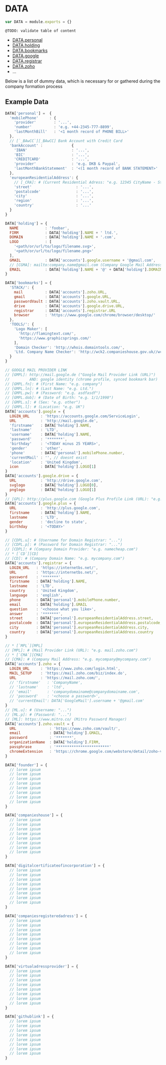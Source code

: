 # DATA
```js
var DATA = module.exports = {}
```
`@TODO: validate table of content`
* [DATA.personal](#personal)
* [DATA.holding](#holding)
* [DATA.bookmarks](#bookmarks)
* [DATA.google](#google)
* [DATA.registrar](#registrar)
* [DATA.zoho](#zoho)
* ...

Below is a list of dummy data, which is necessary for or gathered during the company formation process

## Example Data
<a id="personal"></a>
```js
DATA['personal'] =  {
  'mobilePhone'     : {
    'provider'        : '...',
    'number'          : 'e.g. +44-2345-777-8899',
    'lastMonthBill'   : '<1 month record of PHONE BILL>'
  },
  // [`_BAwCC`][_BAwCC] Bank Account with Credit Card
  'bankAccount' :             {
    'IBAN'                    : '...',
    'BIC'                     : '...',
    'CREDITCARD'              : '...',
    'provider'                : 'e.g. DKB & Paypal',
    'lastMonthBankStatement'  : '<(1 month record of BANK STATEMENT>'
  },
  'europeanResidentialAddress': {
    // [_CRA]: # (Current Residential Adress: "e.g. 12345 CityName - StreetName. XXX")
    'street'                    : '...',
    'postalcode'                : '...',
    'city'                      : '...',
    'region'                    : '...',
    'country'                   : '...'
  }
}
```
<a id="holding"></a>
```js
DATA['holding'] = {
  NAME            : 'foobar',
  FIRM            : DATA['holding'].NAME + ' ltd.',
  DOMAIN          : DATA['holding'].NAME + '.com',
  LOGO            : [
    '<path/or/url/to/logo/filename.svg>',
    '<path/or/url/to/logo/filename.png>'
  ],
  GMAIL           : DATA['accounts'].google.username + '@gmail.com',
  // [CGMA]: mailto:company.name@gmail.com (Company Google Mail Address: "e.g. company.name@gmail.com")
  EMAIL           : DATA['holding'].NAME + '@' + DATA['holding'].DOMAIN
}
```
<a id="bookmarks"></a>
```js
DATA['bookmarks'] = {
  'STACK/': {
    mail          : DATA['accounts'].zoho.URL,
    gmail         : DATA['accounts'].google.URL,
    passwordVault : DATA['accounts'].zoho.vault.URL,
    drive         : DATA['accounts'].google.drive.URL,
    registrar     : DATA['accounts'].registrar.URL
    browser       : 'https://www.google.com/chrome/browser/desktop/'
  },
  'TOOLS/': {
    'Logo Maker': [
      'http://flamingtext.com/',
      'https://www.graphicsprings.com/'
    ],
    'Domain Checker': 'http://whois.domaintools.com/',
    'Ltd. Company Name Checker': 'http://wck2.companieshouse.gov.uk//wcframe?name=accessCompanyInfo'
  }
}
```
<a id="google"></a>
```js
// GOOGLE MAIL PROVIDER LINK
// [GMPL]: http://mail.google.de ("Google Mail Provider Link (URL)")
//         AND: google identity (chrome profile, synced bookmark bar)
// [GMPL.fn]: # (First Name: "e.g. company")
// [GMPL.ln]: # (Last Name: "e.g. Ltd.")
// [GMPL.pw]: # (Password: "e.g. asdfasdf")
// [GMPL.dob]: # (Date of Birth: "e.g. 1/1/1990")
// [GMPL.s]: # (Sex: "e.g. other")
// [GMPL.l]: # (Location: "e.g. UK")
DATA['accounts'].google = {
  LOGIN_URL     : 'https://accounts.google.com/ServiceLogin',
  URL           : 'http://mail.google.de',
  'firstname'   : DATA['holding'].NAME,
  'lastname'    : 'LTD',
  'username'    : DATA['holding'].NAME,
  'password'    : '*******',
  'birthday'    : '<TODAY minus 25 YEARS>',
  'gender'      : 'other',
  'phone'       : DATA['personal'].mobilePhone.number,
  'currentMail' : '', // doesnt exist
  'location'    : 'United Kingdom',
  icon          : DATA['holding'].LOGO[1]
}
DATA['accounts'].google.drive = {
  URL           : 'http://drive.google.com',
  svglogo       : DATA['holding'].LOGO[0],
  pnglogo       : DATA['holding'].LOGO[1]
}
// [GPL]: http://plus.google.com (Google Plus Profile Link (URL): "e.g. ")
DATA['accounts'].google.plus = {
  URL           : 'http://plus.google.com',
  firstname     : DATA['holding'].NAME,
  lastname      : 'LTD',
  gender        : 'decline to state',
  birthday      : '<TODAY>'
}
```
<a id="registrar"></a>
```js
// [CDPL.u]: # (Username for Domain Registrar: "...")
// [CDPL.p]: # (Password for Domain Registrar: "...")
// [CDPL]: # (Company Domain Provider: "e.g. namecheap.com")
// * [`CD`][CD]
// [CD]: # (Company Domain Name: "e.g. mycompany.com")
DATA['accounts'].registrar = {
  LOGIN_URL   : 'https://internetbs.net/',
  URL         : 'https://internetbs.net/',
  password    : '*******',
  firstname   : DATA['holding'].NAME,
  lastname    : 'LTD',
  country     : 'United Kingdom',
  language    : 'english',
  phone       : DATA['personal'].mobilePhone.number,
  email       : DATA['holding'].GMAIL
  question    : '<choose what you like>',
  answer      : '*******',
  street      : DATA['personal'].europeanResidentialAddress.street,
  postalcode  : DATA['personal'].europeanResidentialAddress.postalcode,
  city        : DATA['personal'].europeanResidentialAddress.city,
  country     : DATA['personal'].europeanResidentialAddress.country
}
```
<a id="zoho"></a>
```js
// * [`MPL`][MPL]
// [MPL]: # (Mail Provider Link (URL): "e.g. mail.zoho.com")
// * [`CMA`][CMA]
// [CMA]: # (Company Mail Address: "e.g. mycompany@mycompany.com")
DATA['accounts'].zoho = {
  LOGIN_URL     : 'https://www.zoho.com/login.html',
  MAIL_SETUP    : 'https://mail.zoho.com/biz/index.do',
  URL           : 'https://mail.zoho.com/',
  // 'firstname'   : 'CompanyName',
  // 'lastname'    : 'ltd',
  // 'email'       : 'companydomainame@companydomainame.com',
  // 'password'    : '<choose a password>',
  // 'currentEmail': DATA['GoogleMail'].username + '@gmail.com'
}
// [ML.u]: # (Username: "...")
// [ML.p]: # (Password: "...")
// [ML]: https://www.mitro.co/ (Mitro Password Manager)
DATA['accounts'].zoho.vault = {
  URL               : 'https://www.zoho.com/vault/',
  email             : DATA['holding'].GMAIL,
  password          : '*******',
  organizationName  : DATA['holding'].FIRM,
  passphrase        : '************************'
  chromeExtension   : 'https://chrome.google.com/webstore/detail/zoho-vault/igkpcodhieompeloncfnbekccinhapdb',
}
```









<a id="founder"></a>
<!-- * [`FN`][FN]
* [`FN.fn`][FN.fn]
* [`FN.sn`][FN.sn]
* [`FN.pw`][FN.pw]
* [`FN.em`][FN.em]
[FN]: DATA.md#founder (Founder)
[FN.fn]: # (Founder's Forename: e.g. John)
[FN.sn]: # (Founder's Surename: e.g. Doe)
[FN.pw]: # (Founder's Password for Companies House: e.g. abc123)
[FN.em]: # (Founder's Email for Companies House: e.g. johndoe@example.com) -->
```js
DATA['founder'] = {
  // lorem ipsum
  // lorem ipsum
  // lorem ipsum
  // lorem ipsum
  // lorem ipsum
  // lorem ipsum
  // lorem ipsum
  // lorem ipsum
}
```
<a id="companieshouse"></a>
<!-- * [`CH`][CH]
* [`CH.cn`][CH.cn]
* [`CH.ra`][CH.ra]
* [`CH.dn`][CH.dn]
* [`CH.da`][CH.da]
* [`CH.ds&sc`][CH.ds&sc]
[CH]: # (http:/www.gov.uk/register-a-company-online "Register Ltd. @ Companies House")
[CH.cn]: # (company’s name)
[CH.ra]: # (registered address)
[CH.dn]: # (director names)
[CH.da]: # (director addresses)
[CH.ds&sc]: # (details of shareholders and share capital) -->
```js
DATA['companieshouse'] = {
  // lorem ipsum
  // lorem ipsum
  // lorem ipsum
  // lorem ipsum
  // lorem ipsum
  // lorem ipsum
  // lorem ipsum
  // lorem ipsum
}
```
<a id="digitalcertificateofincorporation"></a>
<!-- * [`DCoI`][DCoI]
[DCoI]: # (digital certificate of incorporation "+ stuff") -->
```js
DATA['digitalcertificateofincorporation'] = {
  // lorem ipsum
  // lorem ipsum
  // lorem ipsum
  // lorem ipsum
  // lorem ipsum
  // lorem ipsum
  // lorem ipsum
  // lorem ipsum
}
```
<a id="companiesregisteredadress"></a>
<!-- * [`RA.u`][RA.u]
* [`RA.p`][RA.p]
* [`RA`][RA]
[RA.u]: # (Username: "")
[RA.p]: # (Password: "")
[RA]: # (UK Company Address: "...") -->
```js
DATA['companiesregisteredadress'] = {
  // lorem ipsum
  // lorem ipsum
  // lorem ipsum
  // lorem ipsum
  // lorem ipsum
  // lorem ipsum
  // lorem ipsum
  // lorem ipsum
}
```
<a id="virtualadressprovider"></a>
<!-- * [`RAPL`][RAPL]
[RAPL]: http://scanmypost.co.uk (Scan My Post - Virtual Address Provider) -->
```js
DATA['virtualadressprovider'] = {
  // lorem ipsum
  // lorem ipsum
  // lorem ipsum
  // lorem ipsum
  // lorem ipsum
  // lorem ipsum
  // lorem ipsum
  // lorem ipsum
}
```
<a id="githublink"></a>
<!-- * [`GHL.u`][GHL.u]
* [`GHL.p`][GHL.p]
* [`GHL.w`][GHL.w]
* [`GHL`][GHL]
[GHL.w]: # (Repository & Website: "e.g. seraseed-holding.github.io")
[GHL.u]: # (Username: "...")
[GHL.p]: # (Password: "...")
[GHL]: https://github.com/... (Github Company Link) -->
```js
DATA['githublink'] = {
  // lorem ipsum
  // lorem ipsum
  // lorem ipsum
  // lorem ipsum
  // lorem ipsum
  // lorem ipsum
  // lorem ipsum
  // lorem ipsum
}
```
